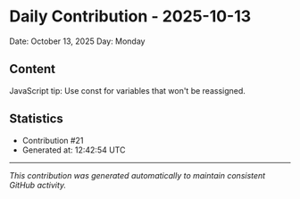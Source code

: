 # Daily Contribution - 2025-10-13

Date: October 13, 2025
Day: Monday

## Content

JavaScript tip: Use const for variables that won't be reassigned.

## Statistics

- Contribution #21
- Generated at: 12:42:54 UTC

---
*This contribution was generated automatically to maintain consistent GitHub activity.*
